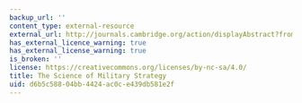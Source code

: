 ```yaml
---
backup_url: ''
content_type: external-resource
external_url: http://journals.cambridge.org/action/displayAbstract?fromPage=online&aid=943272
has_external_licence_warning: true
has_external_license_warning: true
is_broken: ''
license: https://creativecommons.org/licenses/by-nc-sa/4.0/
title: The Science of Military Strategy
uid: d6b5c588-04bb-4424-ac0c-e439db581e2f
---
```

